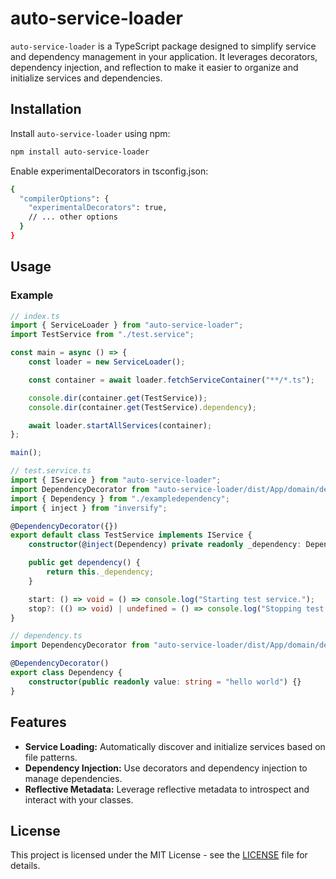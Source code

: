 # auto-service-loader

`auto-service-loader` is a TypeScript package designed to simplify service and dependency management in your application. It leverages decorators, dependency injection, and reflection to make it easier to organize and initialize services and dependencies.

## Installation

Install `auto-service-loader` using npm:

```bash
npm install auto-service-loader
```

Enable experimentalDecorators in tsconfig.json: 
```bash
{
  "compilerOptions": {
    "experimentalDecorators": true,
    // ... other options
  }
}
```

## Usage

### Example

```typescript
// index.ts
import { ServiceLoader } from "auto-service-loader";
import TestService from "./test.service";

const main = async () => {
    const loader = new ServiceLoader();

    const container = await loader.fetchServiceContainer("**/*.ts");

    console.dir(container.get(TestService));
    console.dir(container.get(TestService).dependency);

    await loader.startAllServices(container);
};

main();
```

```typescript
// test.service.ts
import { IService } from "auto-service-loader";
import DependencyDecorator from "auto-service-loader/dist/App/domain/decorators/DependencyDecorator/DependencyDecorator";
import { Dependency } from "./exampledependency";
import { inject } from "inversify";

@DependencyDecorator({})
export default class TestService implements IService {
    constructor(@inject(Dependency) private readonly _dependency: Dependency) {}

    public get dependency() {
        return this._dependency;
    }

    start: () => void = () => console.log("Starting test service.");
    stop?: (() => void) | undefined = () => console.log("Stopping test service.");
}
```

```typescript
// dependency.ts
import DependencyDecorator from "auto-service-loader/dist/App/domain/decorators/DependencyDecorator/DependencyDecorator";

@DependencyDecorator()
export class Dependency {
    constructor(public readonly value: string = "hello world") {}
}
```

## Features

- **Service Loading:** Automatically discover and initialize services based on file patterns.
- **Dependency Injection:** Use decorators and dependency injection to manage dependencies.
- **Reflective Metadata:** Leverage reflective metadata to introspect and interact with your classes.

## License

This project is licensed under the MIT License - see the [LICENSE](LICENSE) file for details.